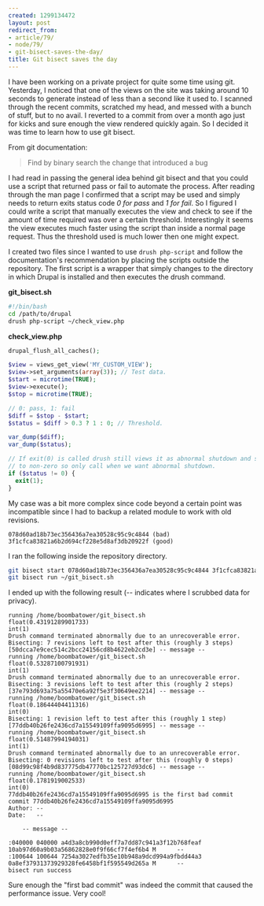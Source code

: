 ```yaml
---
created: 1299134472
layout: post
redirect_from:
- article/79/
- node/79/
- git-bisect-saves-the-day/
title: Git bisect saves the day
---
```

I have been working on a private project for quite some time using git.  Yesterday, I noticed that one of the views on the site was taking around 10 seconds to generate instead of less than a second like it used to. I scanned through the recent commits, scratched my head, and messed with a bunch of stuff, but to no avail. I reverted to a commit from over a month ago just for kicks and sure enough the view rendered quickly again. So I decided it was time to learn how to use git bisect.

From git documentation:
<blockquote>
Find by binary search the change that introduced a bug
</blockquote>

I had read in passing the general idea behind git bisect and that you could use a script that returned pass or fail to automate the process. After reading through the man page I confirmed that a script may be used and simply needs to return exits status code <i>0 for pass</i> and <i>1 for fail</i>. So I figured I could write a script that manually executes the view and check to see if the amount of time required was over a certain threshold. Interestingly it seems the view executes much faster using the script than inside a normal page request. Thus the threshold used is much lower then one might expect.

I created two files since I wanted to use `drush php-script` and follow the documentation's recommendation by placing the scripts outside the repository. The first script is a wrapper that simply changes to the directory in which Drupal is installed and then executes the drush command.

<strong>git_bisect.sh</strong>
```bash
#!/bin/bash
cd /path/to/drupal
drush php-script ~/check_view.php
```

<strong>check_view.php</strong>
```php
drupal_flush_all_caches();

$view = views_get_view('MY_CUSTOM_VIEW');
$view->set_arguments(array(3)); // Test data.
$start = microtime(TRUE);
$view->execute();
$stop = microtime(TRUE);

// 0: pass, 1: fail
$diff = $stop - $start;
$status = $diff > 0.3 ? 1 : 0; // Threshold.

var_dump($diff);
var_dump($status);

// If exit(0) is called drush still views it as abnormal shutdown and sets code
// to non-zero so only call when we want abnormal shutdown.
if ($status != 0) {
  exit(1);
}
```

My case was a bit more complex since code beyond a certain point was incompatible since I had to backup a related module to work with old revisions.
```
078d60ad18b73ec356436a7ea30528c95c9c4844 (bad)
3f1cfca83821a6b2d694cf228e5d8af3db20922f (good)
```

I ran the following inside the repository directory.
```bash
git bisect start 078d60ad18b73ec356436a7ea30528c95c9c4844 3f1cfca83821a6b2d694cf228e5d8af3db20922f --
git bisect run ~/git_bisect.sh
```

I ended up with the following result (-- indicates where I scrubbed data for privacy).
```
running /home/boombatower/git_bisect.sh
float(0.43191289901733)
int(1)
Drush command terminated abnormally due to an unrecoverable error.
Bisecting: 7 revisions left to test after this (roughly 3 steps)
[50dcca7e9cec514c2bcc24156cd8b4622eb2cd3e] -- message --
running /home/boombatower/git_bisect.sh
float(0.53287100791931)
int(1)
Drush command terminated abnormally due to an unrecoverable error.
Bisecting: 3 revisions left to test after this (roughly 2 steps)
[37e793d693a75a55470e6a92f5e3f30649ee2214] -- message --
running /home/boombatower/git_bisect.sh
float(0.18644404411316)
int(0)
Bisecting: 1 revision left to test after this (roughly 1 step)
[77ddb40b26fe2436cd7a15549109ffa9095d6995] -- message --
running /home/boombatower/git_bisect.sh
float(0.51487994194031)
int(1)
Drush command terminated abnormally due to an unrecoverable error.
Bisecting: 0 revisions left to test after this (roughly 0 steps)
[08d99c98f4b9d837775db47770bc125727d93dc6] -- message --
running /home/boombatower/git_bisect.sh
float(0.1781919002533)
int(0)
77ddb40b26fe2436cd7a15549109ffa9095d6995 is the first bad commit
commit 77ddb40b26fe2436cd7a15549109ffa9095d6995
Author: --
Date:   --

    -- message --

:040000 040000 a4d3a8cb990d0eff7a7dd87c941a3f12b768feaf 10ab97d60a9b03a56862828e0f9f66cf7f4ef6b4 M      --
:100644 100644 7254a3027edfb35e10b948a9dcd994a9fbdd44a3 0a8ef37931373929328fe6458bf1f595549d265a M      --
bisect run success
```

Sure enough the "first bad commit" was indeed the commit that caused the performance issue. Very cool!
